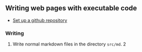 ## Writing web pages with executable code



- [Set up a github repository](setup)

### Writing

1.  Write normal markdown files in the directory `src/md`.
2
